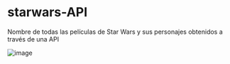 # starwars-API
Nombre de todas las películas de Star Wars y sus personajes obtenidos a través de una API

![image](https://user-images.githubusercontent.com/32860020/38203583-51d6f23c-3665-11e8-9a7f-57a4b1bc5776.png)
